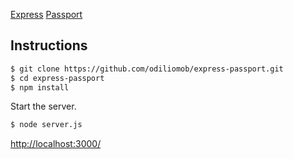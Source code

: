[Express](http://expressjs.com/) 
[Passport](http://passportjs.org/) 

## Instructions



```bash
$ git clone https://github.com/odiliomob/express-passport.git
$ cd express-passport
$ npm install
```

Start the server.

```bash
$ node server.js
```

 [http://localhost:3000/](http://127.0.0.1:3000/)
